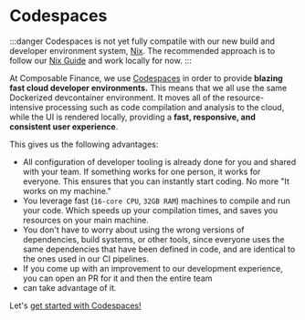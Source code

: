 # Codespaces

:::danger
Codespaces is not yet fully compatile with our new build and developer environment system, [Nix](./nix).
The recommended approach is to follow our [Nix Guide](./nix) and work locally for now.
:::

At Composable Finance, we use [Codespaces](https://github.com/features/codespaces) in order to provide 
**blazing fast cloud developer environments.** This means that we all use the same 
Dockerized devcontainer environment. It moves all of the resource-intensive processing 
such as code compilation and analysis to the cloud, while the UI is rendered locally, providing a 
**fast, responsive, and consistent user experience**.

This gives us the following advantages:

- All configuration of developer tooling is already done for you and shared with your team. If something works for one 
  person, it works for everyone. This ensures that you can instantly start coding. No more "It works on my machine."
- You leverage fast (`16-core CPU`, `32GB RAM`) machines to compile and run your code. Which speeds up your compilation 
  times, and saves you resources on your main machine.
- You don't have to worry about using the wrong versions of dependencies, build systems, or other tools, since everyone 
  uses the same dependencies that have been defined in code, and are identical to the ones used in our CI pipelines.
- If you come up with an improvement to our development experience, you can open an PR for it and then the entire team 
- can take advantage of it.

Let's [get started with Codespaces!](./codespaces/getting-started.md)
